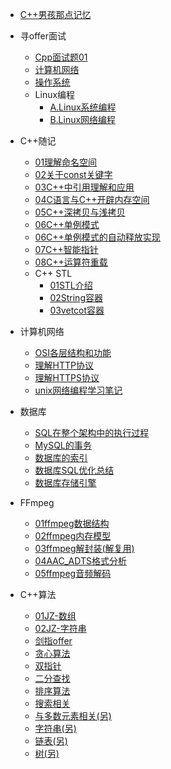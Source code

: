 * [C++男孩那点记忆](/README.md)

* 寻offer面试
  * [Cpp面试题01](/寻offer面试/Cpp基础/Cpp面试题01.md)
  * [计算机网络](/寻offer面试/计算机网络/计算机网络1.md) 
  * [操作系统](/寻offer面试/操作系统/操作系统面试题.md) 
  * Linux编程
    * [A.Linux系统编程](/寻offer面试/linux编程/Linux系统编程1.md) 
    * [B.Linux网络编程](/寻offer面试/linux编程/Linux网络编程1.md) 


* C++随记
  * [01理解命名空间](/C++随记/01理解命名空间.md)
  * [02关于const关键字](/C++随记/02关于const关键字.md)
  * [03C++中引用理解和应用](/C++随记/03C++中引用理解和应用.md)
  * [04C语言与C++开辟内存空间](/C++随记/04C语言与C++开辟内存空间.md)
  * [05C++深拷贝与浅拷贝](/C++随记/05C++深拷贝和浅拷贝.md)
  * [06C++单例模式](/C++随记/06C++单例模式.md)
  * [06C++单例模式的自动释放实现](/C++随记/06C++单例模式的自动释放实现.md)
  * [07C++智能指针](/C++随记/07C++智能指针.md)
  * [08C++运算符重载](/C++随记/08C++运算符重载.md)
  * C++ STL
    * [01STL介绍](/C++随记/STL学习/01STL介绍.md)
    * [02String容器](/C++随记/STL学习/02String容器.md)
    * [03vetcot容器](/C++随记/STL学习/03vetcot容器.md)

* 计算机网络
  * [OSI各层结构和功能](/计算机网络/OSI与TcpIp各层的结构和功能.md)
  * [理解HTTP协议](/计算机网络/理解HTTP协议.md)
  * [理解HTTPS协议](/计算机网络/理解HTTPS协议.md)
  * [unix网络编程学习笔记](/计算机网络/unix网络编程学习笔记.md)

* 数据库
  * [SQL在整个架构中的执行过程](/数据库/SQL在整个架构中的执行过程.md)
  * [MySQL的事务](/数据库/MySQL的事务.md)
  * [数据库的索引](/数据库/数据库的索引.md)
  * [数据库SQL优化总结](/数据库/数据库SQL优化总结.md)
  * [数据库存储引擎](/数据库/数据库存储引擎.md)

* FFmpeg
  * [01ffmpeg数据结构](/音视频开发/ffmpeg/01ffmpeg数据结构.md)
  * [02ffmpeg内存模型](/音视频开发/ffmpeg/02ffmpeg内存模型.md)
  * [03ffmpeg解封装(解复用)](/音视频开发/ffmpeg/03ffmpeg解封装(解复用).md)
  * [04AAC_ADTS格式分析](/音视频开发/ffmpeg/04AAC_ADTS格式分析.md)
  * [05ffmpeg音频解码](/音视频开发/ffmpeg/05ffmpeg音频解码.md)


* C++算法
  * [01JZ-数组](/算法/01JZ-数组.md)
  * [02JZ-字符串](/算法/02JZ-字符串.md)
  * [剑指offer](/算法/剑指offer.md)
  * [贪心算法](/算法/贪心算法.md)
  * [双指针](/算法/双指针.md)
  * [二分查找](/算法/二分查找.md)
  * [排序算法](/算法/排序算法.md)
  * [搜索相关](/算法/搜索相关.md)
  * [与多数元素相关(另)](/算法/与多数元素相关.md)
  * [字符串(另)](/算法/字符串.md)
  * [链表(另)](/算法/链表.md)
  * [树(另)](/算法/树.md)

